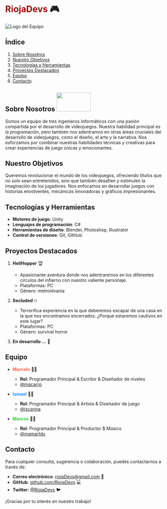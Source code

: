# <span style="color: #A00303;">RiojaDevs</span> 🎮

![Logo del Equipo](url_del_logo)

## Índice

1. [Sobre Nosotros](#sobre-nosotros)
2. [Nuestro Objetivos](#nuestro-objetivos)
3. [Tecnologías y Herramientas](#tecnologías-y-herramientas)
4. [Proyectos Destacados](#proyectos-destacados)
5. [Equipo](#equipo)
6. [Contacto](#contacto)

## Sobre Nosotros **<img src="https://media2.giphy.com/media/v1.Y2lkPTc5MGI3NjExNjVuZWRyazExenIzcDBsMnR1NzJ5eG94bWY4eDAwZWxnbnprbmR5ZiZlcD12MV9pbnRlcm5hbF9naWZfYnlfaWQmY3Q9cw/2zeji2UedvZzvIZ45N/giphy.webp" style="width:110px; height:60px;">**

Somos un equipo de tres ingenieros informáticos con una pasión compartida por el desarrollo de videojuegos. Nuestra habilidad principal es la programación, pero también nos adentramos en otras áreas cruciales del desarrollo de videojuegos, como el diseño, el arte y la narrativa. Nos esforzamos por combinar nuestras habilidades técnicas y creativas para crear experiencias de juego únicas y emocionantes.

## Nuestro Objetivos

Queremos revolucionar el mundo de los videojuegos, ofreciendo títulos que no solo sean entretenidos, sino que también desafíen y estimulen la imaginación de los jugadores. Nos enfocamos en desarrollar juegos con historias envolventes, mecánicas innovadoras y gráficos impresionantes.

## Tecnologías y Herramientas

- **Motores de juego**: Unity
- **Lenguajes de programación**: C#
- **Herramientas de diseño**: Blender, Photoshop, Illustrator
- **Control de versiones**: Git, GitHub

## Proyectos Destacados

1. **HellHopper** 🏆
   - Apasionante aventura donde nos adentraremos en los diferentes circulos del infierno con nuestro valiente personaje.
   - Plataformas: PC
   - Género: metroidvania

2. **Secluded** 🔥
   - Terrorifica experiencia en la que deberemos escapar de una casa en la que nos encontramos encerrados. ¿Porque estaremos cautivos en este lugar?
   - Plataformas: PC
   - Género: survival horror

3. **En desarrollo ...** 🚧

## Equipo

- **<span style="color: #FF6347;">Marcelo</span>** 👨‍💻
  - **Rol**: Programador Principal & Escritor & Diseñador de niveles
  - [@macarrp](https://www.github.com/macarrp)

- **<span style="color: #1E90FF;">Ismael</span>** 👨‍💻
  - **Rol**: Programador Principal & Artista & Diseñador de juego
  - [@iscarina](https://www.github.com/iscarina)

- **<span style="color: #32CD32;">Marcos</span>** 👨‍💻
  - **Rol**: Programador Principal & Productor $ Músico
  - [@mamartdu](https://www.github.com/mamartdu)

## Contacto

Para cualquier consulta, sugerencia o colaboración, puedes contactarnos a través de:

- **Correo electrónico**: [riojaDevs@gmail.com](mailto:correo@example.com) 📧
- **GitHub**: [github.com/RiojaDevs](https://github.com/RiojaDevs) 💻
- **Twitter**: [@RiojaDevs](https://twitter.com/nuestro_equipo) 🐦

¡Gracias por tu interés en nuestro trabajo!
